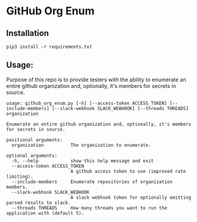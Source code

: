 # GitHub Org Enum

## Installation

```
pip3 install -r requirements.txt
```

## Usage:

Purpose of this repo is to provide testers with the ability to enumerate an entire github organization and, optionally, it's members for secrets in source.

```
usage: github_org_enum.py [-h] [--access-token ACCESS_TOKEN] [--include-members] [--slack-webhook SLACK_WEBHOOK] [--threads THREADS] organization

Enumerate an entire github organization and, optionally, it's members for secrets in source.

positional arguments:
  organization          The organization to enumerate.

optional arguments:
  -h, --help            show this help message and exit
  --access-token ACCESS_TOKEN
                        A github access token to use (improved rate limiting).
  --include-members     Enumerate repositories of organization members.
  --slack-webhook SLACK_WEBHOOK
                        A slack webhook token for optionally emitting parsed results to slack.
  --threads THREADS     How many threads you want to run the application with (default 5).
```
